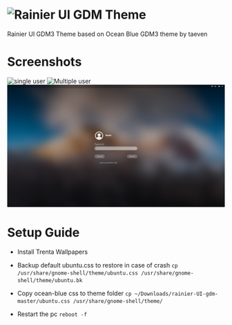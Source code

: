 # ![Rainier UI](https://i.imgur.com/lJfpp40.png) GDM Theme
Rainier UI GDM3 Theme based on Ocean Blue GDM3 theme by taeven
# Screenshots
![single user](screenshots/singleUser.png?raw=true "user login")
![Multiple user](screenshots/multipleUser.png?raw=true "multi user login")
![Login screen](screenshots/singleLogin.png?raw=true "Login screen")

# Setup Guide
* Install Trenta Wallpapers

* Backup default ubuntu.css to restore in case of crash
```cp /usr/share/gnome-shell/theme/ubuntu.css /usr/share/gnome-shell/theme/ubuntu.bk```

* Copy ocean-blue css to theme folder
```cp ~/Downloads/rainier-UI-gdm-master/ubuntu.css /usr/share/gnome-shell/theme/```


* Restart the pc 
```reboot -f```
